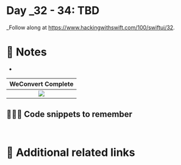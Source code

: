 # Day _32 - 34: TBD


_Follow along at https://www.hackingwithswift.com/100/swiftui/32.

# 📒 Notes
- 

WeConvert Complete            |
:-------------------------:|
![](..)  |


## 👨🏾‍💻 Code snippets to remember

```swift

```

```swift

```

# 🔗 Additional related links
